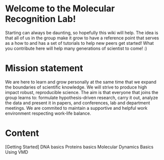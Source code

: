 <!-- TITLE: Home -->
<!-- SUBTITLE: A quick summary of Home -->

# Welcome to the Molecular Recognition Lab!
Starting can always be daunting, so hopefully this wiki will help. The idea is that all of us in the group make it grow to have a reference point that serves as a how to and has a set of tutorials to help new peers get started! What you contribute here will help many generations of scientist to come! :)

# Mission statement

We are here to learn and grow personally at the same time that we expand the boundaries of scientific knowledge.
We will strive to produce high impact robust, reproducible science. The aim is that everyone that joins the group learns to: formulate hypothesis-driven research, carry it out, analyze the data and present it in papers, and conferences, lab and department meetings. 
We are commited to maintain a supportive and helpful work environment respecting work-life balance.
 
# Content
[Getting Started]
DNA basics
Proteins basics
Molecular Dynamics Basics
Using VMD
